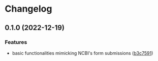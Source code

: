 # Changelog

## 0.1.0 (2022-12-19)


### Features

* basic functionalities mimicking NCBI's form submissions ([b3c7591](https://github.com/Elendol/lomanai/commit/b3c759190231e4bf81fab69318f9dd72139b43d3))
